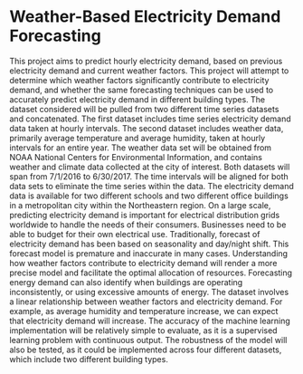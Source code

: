 # Weather-Based Electricity Demand Forecasting
This project aims to predict hourly electricity demand, based on previous electricity demand and current weather factors. This project will attempt to determine which weather factors significantly contribute to electricity demand, and whether the same forecasting techniques can be used to accurately predict electricity demand in different building types. 
The dataset considered will be pulled from two different time series datasets and concatenated. The first dataset includes time series electricity demand data taken at hourly intervals. The second dataset includes weather data, primarily average temperature and average humidity, taken at hourly intervals for an entire year. The weather data set will be obtained from NOAA National Centers for Environmental Information, and contains weather and climate data collected at the city of interest. Both datasets will span from 7/1/2016 to 6/30/2017. The time intervals will be aligned for both data sets to eliminate the time series within the data. The electricity demand data is available for two different schools and two different office buildings in a metropolitan city within the Northeastern region. 
On a large scale, predicting electricity demand is important for electrical distribution grids worldwide to handle the needs of their consumers. Businesses need to be able to budget for their own electrical use. Traditionally, forecast of electricity demand has been based on seasonality and day/night shift. This forecast model is premature and inaccurate in many cases. Understanding how weather factors contribute to electricity demand will render a more precise model and facilitate the optimal allocation of resources. Forecasting energy demand can also identify when buildings are operating inconsistently, or using excessive amounts of energy.
The dataset involves a linear relationship between weather factors and electricity demand. For example, as average humidity and temperature increase, we can expect that electricity demand will increase. The accuracy of the machine learning implementation will be relatively simple to evaluate, as it is a supervised learning problem with continuous output. The robustness of the model will also be tested, as it could be implemented across four different datasets, which include two different building types. 
